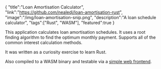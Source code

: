 {
    "title":"Loan Amortisation Calculator",
    "link":"https://github.com/nealedj/loan-amortisation-rust",
    "image":"/img/loan-amortisation-snip.png",
    "description":"A loan schedule calculator",
    "tags":["Rust", "WASM"],
    "featured":true
}

This application calculates loan amortisation schedules. It uses a root finding algorithm to find the optimum monthly payment. Supports all of the common interest calculation methods.

It was written as a curiosity exercise to learn Rust.

Also compiled to a WASM binary and testable via a [simple web frontend](https://nealedj.github.io/loan-amortisation-rust/).
